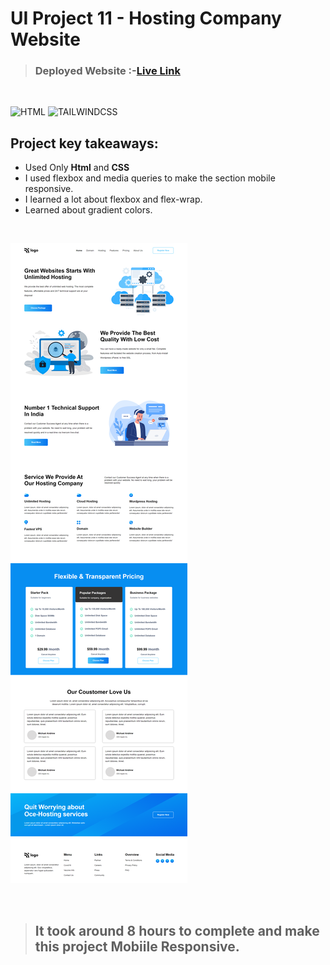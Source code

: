 # UI Project 11 - Hosting Company Website

> ### **Deployed Website** :-[Live Link](https://ui-project-11.netlify.app/)
<br>

![HTML](https://img.shields.io/badge/Html-5-E34F26?style=for-the-badge&logo=HTML5)
![TAILWINDCSS](https://img.shields.io/badge/Css-3-06B6D4?style=for-the-badge&logo=css3)

## Project key takeaways:

  - Used Only **Html** and **CSS**
  - I used flexbox and media queries to make the section mobile responsive.
  - I learned a lot about flexbox and flex-wrap.
  - Learned about gradient colors.

  <br>

![Project-Image](image-11.png)

<br>

> ## It took around 8 hours to complete and make this project **Mobiile** Responsive.
